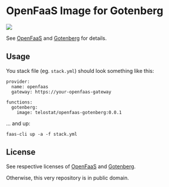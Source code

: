 # OpenFaaS Image for Gotenberg

![](https://img.shields.io/github/v/release/telostat/openfaas-gotenberg)

See [OpenFaaS](https://www.openfaas.com/) and
[Gotenberg](https://github.com/thecodingmachine/gotenberg/) for
details.

## Usage

You stack file (eg. `stack.yml`) should look something like this:

```
provider:
  name: openfaas
  gateway: https://your-openfaas-gateway

functions:
  gotenberg:
    image: telostat/openfaas-gotenberg:0.0.1
```

... and up:

```
faas-cli up -a -f stack.yml
```

## License

See respective licenses of [OpenFaaS](https://www.openfaas.com/) and
[Gotenberg](https://github.com/thecodingmachine/gotenberg/).

Otherwise, this very repository is in public domain.
